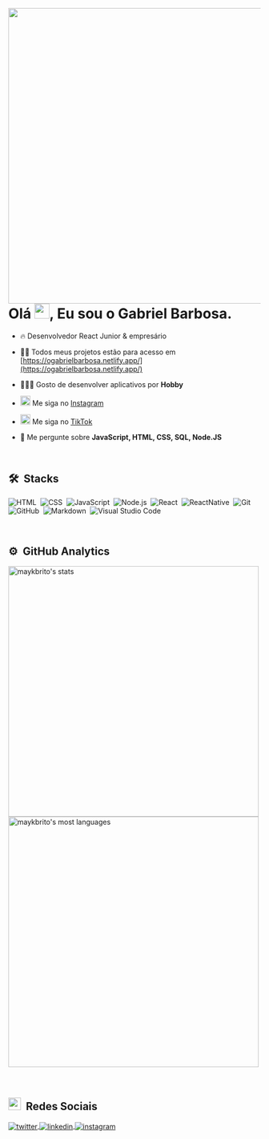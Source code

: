 
<img align="right" height="590em"
src="https://raw.githubusercontent.com/gist/ogabrielbarbosa/a69d6f0b1764b4e3b8d310eec16e5ab5/raw/75babc78b2a5d2f9284e4f8b9a346d92ca0ff4df/githubcard.svg"/>
<h1 align="left">Olá <img src="https://raw.githubusercontent.com/kaueMarques/kaueMarques/master/hi.gif" width="30px">, Eu sou o Gabriel Barbosa.</h1>

- 🔥 Desenvolvedor React Junior & empresário

- 👨‍💻 Todos meus projetos estão para acesso em [https://ogabrielbarbosa.netlify.app/](https://ogabrielbarbosa.netlify.app/)

- 💆🏻‍♂️ Gosto de desenvolver aplicativos por **Hobby**

- <img src="https://raw.githubusercontent.com/gist/ogabrielbarbosa/2dbadef560f2064931feb896244968a5/raw/b0e6c9823b5230b6f653895e6464b1c86db1f673/instagramlogo.svg" width="20px"> Me siga no [Instagram](https://www.instagram.com/taldomilionario/)

- <img src="https://raw.githubusercontent.com/gist/ogabrielbarbosa/1a73eb00be76244ab06a20ea283e7a0c/raw/181dbc09937a721e9b359ea6c7ea802ca9864179/tiktoklogo.svg" width="20px"> Me siga no [TikTok](https://www.tiktok.com/@taldomilionario)

- 💬 Me pergunte sobre **JavaScript, HTML, CSS, SQL, Node.JS**

<br>

## 🛠 &nbsp;Stacks
![HTML](https://img.shields.io/badge/-HTML-05122A?style=flat&logo=HTML5)&nbsp;
![CSS](https://img.shields.io/badge/-CSS-05122A?style=flat&logo=CSS3&logoColor=1572B6)&nbsp;
![JavaScript](https://img.shields.io/badge/-JavaScript-05122A?style=flat&logo=javascript)&nbsp;
![Node.js](https://img.shields.io/badge/-Node.js-05122A?style=flat&logo=node.js)&nbsp;
![React](https://img.shields.io/badge/-React-05122A?style=flat&logo=react)&nbsp;
![ReactNative](https://img.shields.io/badge/-ReactNative-05122A?style=flat&logo=react)&nbsp;
![Git](https://img.shields.io/badge/-Git-05122A?style=flat&logo=git)&nbsp;
![GitHub](https://img.shields.io/badge/-GitHub-05122A?style=flat&logo=github)&nbsp;
![Markdown](https://img.shields.io/badge/-Markdown-05122A?style=flat&logo=markdown)&nbsp;
![Visual Studio Code](https://img.shields.io/badge/-Visual%20Studio%20Code-05122A?style=flat&logo=visual-studio-code&logoColor=007ACC)&nbsp;

<br>

## ⚙️ &nbsp;GitHub Analytics

<p align="left">
<img width="500em" src="https://github-readme-stats.vercel.app/api?username=ogabrielbarbosa&show_icons=true&theme=onedark" alt="maykbrito's stats"/>
<img width="500" src="https://github-readme-stats.vercel.app/api/top-langs/?username=ogabrielbarbosa&layout=compact&theme=onedark" alt="maykbrito's most languages"/>
</p>

<br>

## <img src="https://raw.githubusercontent.com/gist/ogabrielbarbosa/163b63be959fe87556b9c54977eac728/raw/a759c019128d985fd12a54488288966d0c79870f/emojiapple.svg" width="25px"> &nbsp;Redes Sociais

<p align="left">
<a href="https://twitter.com/maykbrito" target="_blank">
  <img align="center" src="https://img.shields.io/badge/-ogabrielbarbosa-05122A?style=flat&logo=twitter" alt="twitter"/>  
</a>
<a href="https://linkedin.com/in/maykbrito" target="_blank">
  <img align="center" src="https://img.shields.io/badge/-ogabrielbarbosa-05122A?style=flat&logo=linkedin" alt="linkedin"/>
</a>
<a href="https://instagram.com/maykbrito" target="_blank">
 <img align="center" src="https://img.shields.io/badge/-ogabrielbarbosa-05122A?style=flat&logo=instagram" alt="instagram"/>
</a>
</p>

<br>
